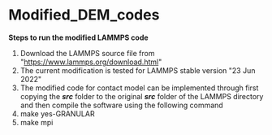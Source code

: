 # Modified_DEM_codes

**Steps to run the modified LAMMPS code**
1. Download the LAMMPS source file from "https://www.lammps.org/download.html"
2. The current modification is tested for LAMMPS stable version "23 Jun 2022"
3. The modified code for contact model can be implemented through first copying the ***src*** folder to the original ***src*** folder of the LAMMPS directory and then compile the software using the following command 
4. make yes-GRANULAR
5. make mpi
